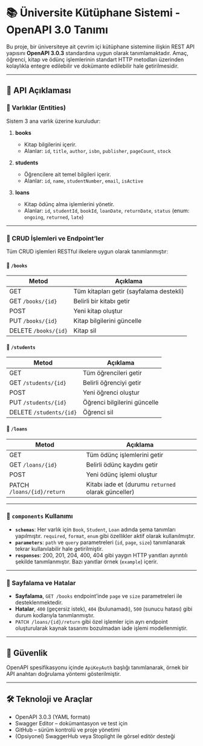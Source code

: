 # 📚 Üniversite Kütüphane Sistemi - OpenAPI 3.0 Tanımı

Bu proje, bir üniversiteye ait çevrim içi kütüphane sistemine ilişkin REST API yapısını **OpenAPI 3.0.3** standardına uygun olarak tanımlamaktadır. Amaç, öğrenci, kitap ve ödünç işlemlerinin standart HTTP metodları üzerinden kolaylıkla entegre edilebilir ve dokümante edilebilir hale getirilmesidir.

---

## 📝 API Açıklaması

### 🔹 Varlıklar (Entities)

Sistem 3 ana varlık üzerine kuruludur:

1. **books**
   - Kitap bilgilerini içerir.
   - Alanlar: `id`, `title`, `author`, `isbn`, `publisher`, `pageCount`, `stock`

2. **students**
   - Öğrencilere ait temel bilgileri içerir.
   - Alanlar: `id`, `name`, `studentNumber`, `email`, `isActive`

3. **loans**
   - Kitap ödünç alma işlemlerini yönetir.
   - Alanlar: `id`, `studentId`, `bookId`, `loanDate`, `returnDate`, `status` (enum: `ongoing`, `returned`, `late`)

---

### 🔹 CRUD İşlemleri ve Endpoint’ler

Tüm CRUD işlemleri RESTful ilkelere uygun olarak tanımlanmıştır:

#### 📘 `/books`
| Metod | Açıklama |
|-------|----------|
| GET   | Tüm kitapları getir (sayfalama destekli) |
| GET `/books/{id}` | Belirli bir kitabı getir |
| POST  | Yeni kitap oluştur |
| PUT `/books/{id}` | Kitap bilgilerini güncelle |
| DELETE `/books/{id}` | Kitap sil |

#### 👤 `/students`
| Metod | Açıklama |
|-------|----------|
| GET   | Tüm öğrencileri getir |
| GET `/students/{id}` | Belirli öğrenciyi getir |
| POST  | Yeni öğrenci oluştur |
| PUT `/students/{id}` | Öğrenci bilgilerini güncelle |
| DELETE `/students/{id}` | Öğrenci sil |

#### 🔄 `/loans`
| Metod | Açıklama |
|-------|----------|
| GET   | Tüm ödünç işlemlerini getir |
| GET `/loans/{id}` | Belirli ödünç kaydını getir |
| POST  | Yeni ödünç işlemi oluştur |
| PATCH `/loans/{id}/return` | Kitabı iade et (durumu `returned` olarak günceller) |

---

### 🔹 `components` Kullanımı

- **`schemas`**: Her varlık için `Book`, `Student`, `Loan` adında şema tanımları yapılmıştır. `required`, `format`, `enum` gibi özellikler aktif olarak kullanılmıştır.
- **`parameters`**: `path` ve `query` parametreleri (`id`, `page`, `size`) tanımlanarak tekrar kullanılabilir hale getirilmiştir.
- **`responses`**: 200, 201, 204, 400, 404 gibi yaygın HTTP yanıtları ayrıntılı şekilde tanımlanmıştır. Bazı yanıtlar örnek (`example`) içerir.

---

### 🔹 Sayfalama ve Hatalar

- **Sayfalama**, `GET /books` endpoint’inde `page` ve `size` parametreleri ile desteklenmektedir.
- **Hatalar**, `400` (geçersiz istek), `404` (bulunamadı), `500` (sunucu hatası) gibi durum kodlarıyla tanımlanmıştır.
- `PATCH /loans/{id}/return` gibi özel işlemler için ayrı endpoint oluşturularak kaynak tasarımı bozulmadan iade işlemi modellenmiştir.

---

## 🔐 Güvenlik

OpenAPI spesifikasyonu içinde `ApiKeyAuth` başlığı tanımlanarak, örnek bir API anahtarı doğrulama yöntemi gösterilmiştir.

---

## 🛠 Teknoloji ve Araçlar

- OpenAPI 3.0.3 (YAML formatı)
- Swagger Editor – dokümantasyon ve test için
- GitHub – sürüm kontrolü ve proje yönetimi
- (Opsiyonel) SwaggerHub veya Stoplight ile görsel editör desteği





